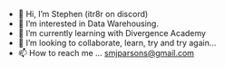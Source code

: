 - 👋 Hi, I’m Stephen (itr8r on discord)
- 👀 I’m interested in Data Warehousing.
- 🌱 I’m currently learning with Divergence Academy
- 💞️ I’m looking to collaborate, learn, try and try again...
- 📫 How to reach me ... smjparsons@gmail.com

<!---
smjparsons/smjparsons is a ✨ special ✨ repository because its `README.md` (this file) appears on your GitHub profile.
You can click the Preview link to take a look at your changes.
--->
